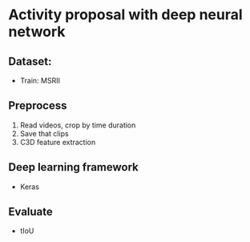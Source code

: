 # Activity proposal with deep neural network

## Dataset:
- Train: MSRII

## Preprocess
1. Read videos, crop by time duration
2. Save that clips
3. C3D feature extraction

## Deep learning framework
- Keras

## Evaluate
- tIoU

